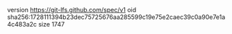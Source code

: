 version https://git-lfs.github.com/spec/v1
oid sha256:1728111394b23dec75725676aa285599c19e75e2caec39c0a90e7e1a4c483a2c
size 1747
